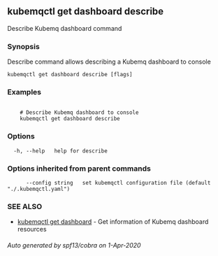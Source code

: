 ## kubemqctl get dashboard describe

Describe Kubemq dashboard command

### Synopsis

Describe command allows describing a Kubemq dashboard to console

```
kubemqctl get dashboard describe [flags]
```

### Examples

```

	# Describe Kubemq dashboard to console
	kubemqctl get dashboard describe

```

### Options

```
  -h, --help   help for describe
```

### Options inherited from parent commands

```
      --config string   set kubemqctl configuration file (default "./.kubemqctl.yaml")
```

### SEE ALSO

* [kubemqctl get dashboard](kubemqctl_get_dashboard.md)	 - Get information of Kubemq dashboard resources

###### Auto generated by spf13/cobra on 1-Apr-2020
